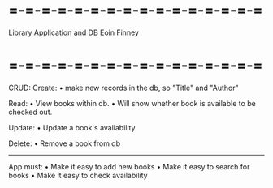 # =-=-=-=-=-=-=-=-=-=-=-=-=-=-=-=
   Library Application and DB
          Eoin Finney           
# =-=-=-=-=-=-=-=-=-=-=-=-=-=-=-=

CRUD:
Create:
• make new records in the db, so "Title" and "Author"

Read:
• View books within db.
• Will show whether book is available to be checked out.

Update:
• Update a book's availability

Delete:
• Remove a book from db

-------------------------------------
App must: 
• Make it easy to add new books
• Make it easy to search for books
• Make it easy to check availability









